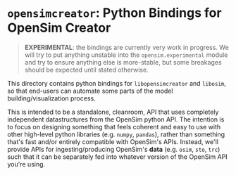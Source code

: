 # `opensimcreator`: Python Bindings for OpenSim Creator

> **EXPERIMENTAL**: the bindings are currently very work in progress. We will
> try to put anything unstable into the `opensim.experimental` module and
> try to ensure anything else is more-stable, but some breakages should be
> expected until stated otherwise.

This directory contains python bindings for `libopensimcreator` and `libosim`,
so that end-users can automate some parts of the model building/visualization
process.

This is intended to be a standalone, cleanroom, API that uses completely
independent datastructures from the OpenSim python API. The intention is
to focus on designing something that feels coherent and easy to use with
other high-level python libraries (e.g. `numpy`, `pandas`), rather than
something that's fast and/or entirely compatible with OpenSim's APIs. Instead,
we'll provide APIs for ingesting/producing OpenSim's **data** (e.g. `osim`,
`sto`, `trc`) such that it can be separately fed into whatever version of
the OpenSim API you're using.
